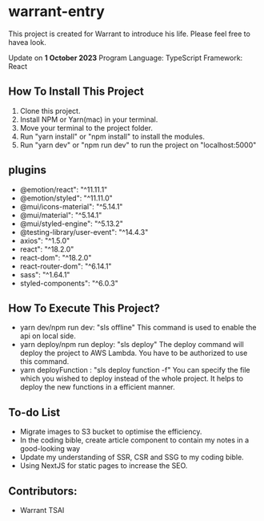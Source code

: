 # warrant-entry

This project is created for Warrant to introduce his life. Please feel free to havea look.

Update on <b>1 October 2023</b>
Program Language: TypeScript
Framework: React

## How To Install This Project

1. Clone this project.
2. Install NPM or Yarn(mac) in your terminal.
3. Move your terminal to the project folder.
4. Run "yarn install" or "npm install" to install the modules.
5. Run "yarn dev" or "npm run dev" to run the project on "localhost:5000"

## plugins

* @emotion/react": "^11.11.1"
* @emotion/styled": "^11.11.0"
* @mui/icons-material": "^5.14.1"
* @mui/material": "^5.14.1"
* @mui/styled-engine": "^5.13.2"
* @testing-library/user-event": "^14.4.3"
* axios": "^1.5.0"
* react": "^18.2.0"
* react-dom": "^18.2.0"
* react-router-dom": "^6.14.1"
* sass": "^1.64.1"
* styled-components": "^6.0.3"

## How To Execute This Project?

- yarn dev/npm run dev: "sls offline"
  This command is used to enable the api on local side.
- yarn deploy/npm run deploy: "sls deploy"
  The deploy command will deploy the project to AWS Lambda. You have to be authorized to use this command.
- yarn deployFunction <fileName>: "sls deploy function -f"
  You can specify the file which you wished to deploy instead of the whole project. It helps to deploy the new functions in a efficient manner.

## To-do List

- Migrate images to S3 bucket to optimise the efficiency.
- In the coding bible, create article component to contain my notes in a good-looking way
- Update my understanding of SSR, CSR and SSG to my coding bible.
- Using NextJS for static pages to increase the SEO.

## Contributors:

- Warrant TSAI

